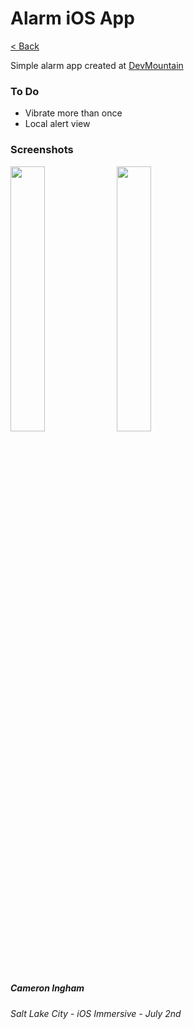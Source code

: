 # Alarm iOS App

[< Back](https://github.com/Camji55/DevMtn-iOS20/)

Simple alarm app created at [DevMountain](https://www.devmountain.com)

### To Do
- Vibrate more than once
- Local alert view

### Screenshots
<p align="left">
<img width="33%" src="https://i.imgur.com/mdnPqsW.png"/>
<img width="33%" src="https://i.imgur.com/WeQ4YKG.png"/>
</p>

##### Cameron Ingham
###### Salt Lake City - iOS Immersive - July 2nd



